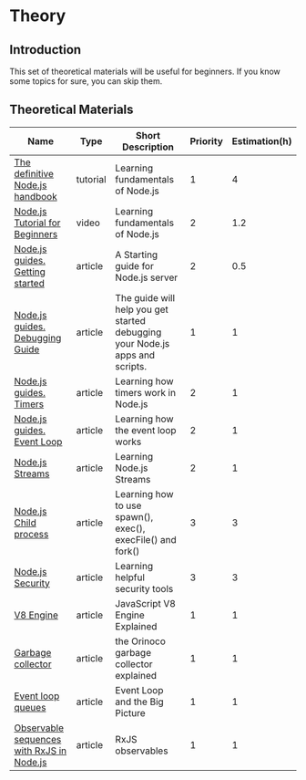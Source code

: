 # Theory

## Introduction

This set of theoretical materials will be useful for beginners. If you know some topics for sure, you can skip them.

## Theoretical Materials

| Name                                                                                                                      | Type     | Short Description                                                            | Priority | Estimation(h) |
| ------------------------------------------------------------------------------------------------------------------------- | -------- | ---------------------------------------------------------------------------- | -------- | ------------- |
| [The definitive Node.js handbook](https://medium.freecodecamp.org/the-definitive-node-js-handbook-6912378afc6e)           | tutorial | Learning fundamentals of Node.js                                             | 1        | 4             |
| [Node.js Tutorial for Beginners](https://www.youtube.com/watch?v=TlB_eWDSMt4)                                             | video    | Learning fundamentals of Node.js                                             | 2        | 1.2           |
| [Node.js guides. Getting started](https://nodejs.org/en/docs/guides/getting-started-guide/)                               | article  | A Starting guide for Node.js server                                          | 2        | 0.5           |
| [Node.js guides. Debugging Guide](https://nodejs.org/en/docs/guides/debugging-getting-started/)                           | article  | The guide will help you get started debugging your Node.js apps and scripts. | 1        | 1             |
| [Node.js guides. Timers](https://nodejs.org/en/docs/guides/timers-in-node/)                                               | article  | Learning how timers work in Node.js                                          | 2        | 1             |
| [Node.js guides. Event Loop](https://nodejs.org/en/docs/guides/event-loop-timers-and-nexttick/)                           | article  | Learning how the event loop works                                            | 2        | 1             |
| [Node.js Streams](https://medium.freecodecamp.org/node-js-streams-everything-you-need-to-know-c9141306be93)               | article  | Learning Node.js Streams                                                     | 2        | 1             |
| [Node.js Child process](https://medium.freecodecamp.org/node-js-child-processes-everything-you-need-to-know-e69498fe970a) | article  | Learning how to use spawn(), exec(), execFile() and fork()                   | 3        | 3             |
| [Node.js Security](https://blog.risingstack.com/node-js-security-checklist/)                                              | article  | Learning helpful security tools                                              | 3        | 3             |
| [V8 Engine](https://hackernoon.com/javascript-v8-engine-explained-3f940148d4ef)                                           | article  | JavaScript V8 Engine Explained                                               | 1        | 1             |
| [Garbage collector](https://v8.dev/blog/trash-talk)                                                                       | article  | the Orinoco garbage collector explained                                      | 1        | 1             |
| [Event loop queues](https://blog.insiderattack.net/event-loop-and-the-big-picture-nodejs-event-loop-part-1-1cb67a182810)  | article  | Event Loop and the Big Picture                                               | 1        | 1             |
| [Observable sequences with RxJS in Node.js](https://www.freecodecamp.org/news/rxjs-and-node-8f4e0acebc7c/)                | article  | RxJS observables                                                             | 1        | 1             |
